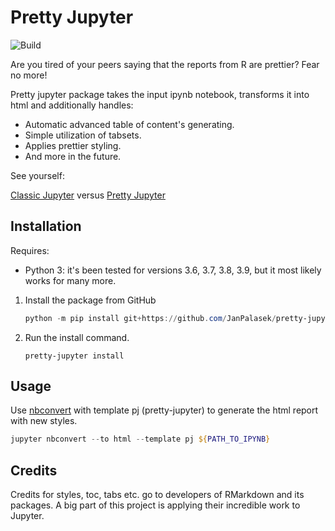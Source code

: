 # Pretty Jupyter
![Build](https://github.com/JanPalasek/pretty-jupyter/actions/workflows/ci.yml/badge.svg)

Are you tired of your peers saying that the reports from R are prettier? Fear no more!

Pretty jupyter package takes the input ipynb notebook, transforms it into html and additionally handles:

- Automatic advanced table of content's generating.
- Simple utilization of tabsets.
- Applies prettier styling.
- And more in the future.

See yourself:

[Classic Jupyter](http://janpalasek.com/classic-jupyter-example.html) versus [Pretty Jupyter](http://janpalasek.com/pretty-jupyter-example.html)

## Installation
Requires:
- Python 3: it's been tested for versions 3.6, 3.7, 3.8, 3.9, but it most likely works for many more.

1. Install the package from GitHub
    ```powershell
    python -m pip install git+https://github.com/JanPalasek/pretty-jupyter
    ```

2. Run the install command.
    ```
    pretty-jupyter install
    ```

## Usage

Use [nbconvert](https://github.com/jupyter/nbconvert) with template pj (pretty-jupyter) to generate the html report with new styles.

```powershell
jupyter nbconvert --to html --template pj ${PATH_TO_IPYNB}
```

## Credits

Credits for styles, toc, tabs etc. go to developers of RMarkdown and its packages. A big part of this project is applying their incredible work to Jupyter.
